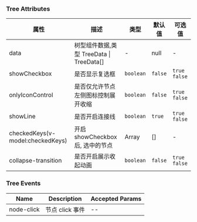 ### Tree Attributes

| 属性                             | 描述                                     | 类型      | 默认值  | 可选值         |
| -------------------------------- | ---------------------------------------- | --------- | ------- | -------------- |
| data                             | 树型组件数据,类型 TreeData \| TreeData[] | -         | null    | -              |
| showCheckbox                     | 是否显示复选框                           | `boolean` | `false` | `true` `false` |
| onlyIconControl                  | 是否仅允许节点左侧图标控制展开收缩       | `boolean` | `false` | `true` `false` |
| showLine                         | 是否开启连接线                           | `boolean` | `true`  | `true` `false` |
| checkedKeys(v-model:checkedKeys) | 开启 showCheckbox 后, 选中的节点         | Array     | []      | -              |
| collapse-transition              | 是否开启展示收起动画                     | `boolean` | `false` | `true` `false` |

### Tree Events

| Name       | Description     | Accepted Params |
| ---------- | --------------- | --------------- |
| node-click | 节点 click 事件 | --              |
